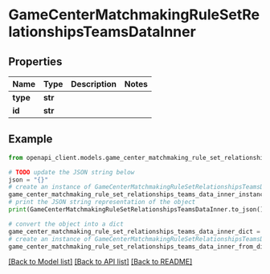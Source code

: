 # GameCenterMatchmakingRuleSetRelationshipsTeamsDataInner


## Properties

Name | Type | Description | Notes
------------ | ------------- | ------------- | -------------
**type** | **str** |  | 
**id** | **str** |  | 

## Example

```python
from openapi_client.models.game_center_matchmaking_rule_set_relationships_teams_data_inner import GameCenterMatchmakingRuleSetRelationshipsTeamsDataInner

# TODO update the JSON string below
json = "{}"
# create an instance of GameCenterMatchmakingRuleSetRelationshipsTeamsDataInner from a JSON string
game_center_matchmaking_rule_set_relationships_teams_data_inner_instance = GameCenterMatchmakingRuleSetRelationshipsTeamsDataInner.from_json(json)
# print the JSON string representation of the object
print(GameCenterMatchmakingRuleSetRelationshipsTeamsDataInner.to_json())

# convert the object into a dict
game_center_matchmaking_rule_set_relationships_teams_data_inner_dict = game_center_matchmaking_rule_set_relationships_teams_data_inner_instance.to_dict()
# create an instance of GameCenterMatchmakingRuleSetRelationshipsTeamsDataInner from a dict
game_center_matchmaking_rule_set_relationships_teams_data_inner_from_dict = GameCenterMatchmakingRuleSetRelationshipsTeamsDataInner.from_dict(game_center_matchmaking_rule_set_relationships_teams_data_inner_dict)
```
[[Back to Model list]](../README.md#documentation-for-models) [[Back to API list]](../README.md#documentation-for-api-endpoints) [[Back to README]](../README.md)


